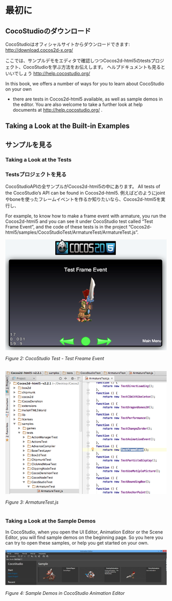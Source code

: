# 最初に

## CocoStudioのダウンロード

CocoStudioはオフィシャルサイトからダウンロードできます: http://download.cocos2d-x.org/

ここでは、サンプルデモをエディタで確認しつつCocos2d-html5のtestsプロジェクト、CocoStudioを学ぶ方法をお伝えします。
ヘルプドキュメントも見るといいでしょう http://help.cocostudio.org/ 

In this book,  we offers a number of ways for you to learn about CocoStudio on your own
- there are tests in Cocos2d-html5 available, as well as sample demos in the editor. 
You are also welcome to take a further look at help documents at http://help.cocostudio.org/ . 


## Taking a Look at the Built-in Examples
## サンプルを見る

### Taking a Look at the Tests
### Testsプロジェクトを見る

CocoStudioAPIの全サンプルがCocos2d-html5の中にあります。
All tests of the CocoStudio’s API can be found in Cocos2d-html5. 
例えばどのようにjointやboneを使ったフレームイベントを作るか知りたいなら、Cocos2d-html5を実行し、

For example, to know how to make a frame event with armature, 
you run the Cocos2d-html5 and you can see it under CocoStudio test called “Test Frame Event”, and the code of these tests is in the project 
“Cocos2d-html5/samples/CocoStudioTest/ArmatureTest/ArmatureTest.js”.

![](res/test-freame-event.png)

*Figure 2: CocoStudio Test - Test Freame Event*<br></br>

![](res/armature-test.png)

*Figure 3: ArmatureTest.js*<br></br>

### Taking a Look at the Sample Demos

In CocoStudio, when you open the UI Editor, Animation Editor or the Scene Editor, you will find sample demos on the beginning page. So you here you can try to open these samples, or help you get started on your own.

![](res/demos-animation-editor.png)

*Figure 4: Sample Demos in CocoStudio Animation Editor*<br></br>

